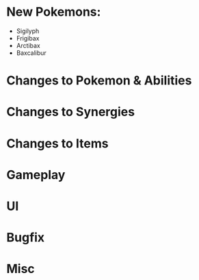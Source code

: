 # New Pokemons:

- Sigilyph
- Frigibax
- Arctibax
- Baxcalibur

# Changes to Pokemon & Abilities

# Changes to Synergies

# Changes to Items

# Gameplay

# UI

# Bugfix

# Misc
